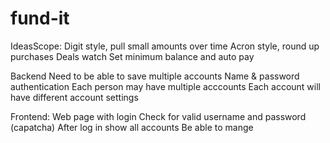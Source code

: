 # fund-it

IdeasScope: 
Digit style, pull small amounts over time
Acron style, round up purchases
Deals watch
Set minimum balance and auto pay


Backend
Need to be able to save multiple accounts
Name & password authentication 
Each person may have multiple acccounts
Each account will have different account settings 

Frontend:
Web page with login
Check for valid username and password (capatcha)
After log in show all accounts
Be able to mange
